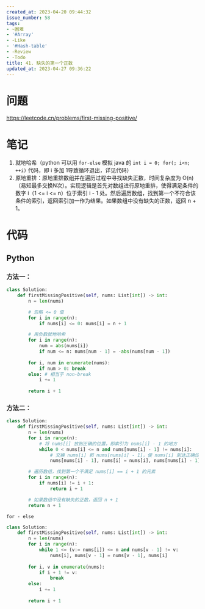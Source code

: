 ```yaml
---
created_at: 2023-04-20 09:44:32
issue_number: 58
tags:
- ~困难
- '#Array'
- -Like
- '#Hash-table'
- -Review
- -Todo
title: 41. 缺失的第一个正数
updated_at: 2023-04-27 09:36:22
---
```


# 问题

https://leetcode.cn/problems/first-missing-positive/

# 笔记

1. 就地哈希（python 可以用 `for-else` 模拟 java 的 `int i = 0; for(; i<n; ++i)` 代码，即 i 多加 1导致循环退出，详见代码）
2. 原地重排：原地重排数组并在遍历过程中寻找缺失正数，时间复杂度为 O(n)（易知最多交换N次）。实现逻辑是首先对数组进行原地重排，使得满足条件的数字 i（1 <= i <= n）位于索引 i - 1 处。然后遍历数组，找到第一个不符合该条件的索引，返回索引加一作为结果。如果数组中没有缺失的正数，返回 n + 1。


# 代码

## Python

### 方法一：

```python
class Solution:
    def firstMissingPositive(self, nums: List[int]) -> int:
        n = len(nums)

        # 忽略 <= 0 值
        for i in range(n):
            if nums[i] <= 0: nums[i] = n + 1

        # 用负数就地哈希
        for i in range(n):
            num = abs(nums[i])
            if num <= n: nums[num - 1] = -abs(nums[num - 1])
        
        for i, num in enumerate(nums):
            if num > 0: break
        else: # 相当于 non-break
            i += 1
        
        return i + 1
```

### 方法二：

```python
class Solution:
    def firstMissingPositive(self, nums: List[int]) -> int:
        n = len(nums)
        for i in range(n):
            # 将 nums[i] 放到正确的位置，即索引为 nums[i] - 1 的地方
            while 0 < nums[i] <= n and nums[nums[i] - 1] != nums[i]:
                # 交换 nums[i] 和 nums[nums[i] - 1]，使 nums[i] 到达正确位置
                nums[nums[i] - 1], nums[i] = nums[i], nums[nums[i] - 1]

        # 遍历数组，找到第一个不满足 nums[i] == i + 1 的元素
        for i in range(n):
            if nums[i] != i + 1:
                return i + 1

        # 如果数组中没有缺失的正数，返回 n + 1
        return n + 1
```
`for - else`
```python
class Solution:
    def firstMissingPositive(self, nums: List[int]) -> int:
        n = len(nums)
        for i in range(n):
            while 1 <= (v:= nums[i]) <= n and nums[v - 1] != v:
                nums[i], nums[v - 1] = nums[v - 1], nums[i]
        
        for i, v in enumerate(nums):
            if i + 1 != v:
                break
        else:
            i += 1
        
        return i + 1
```